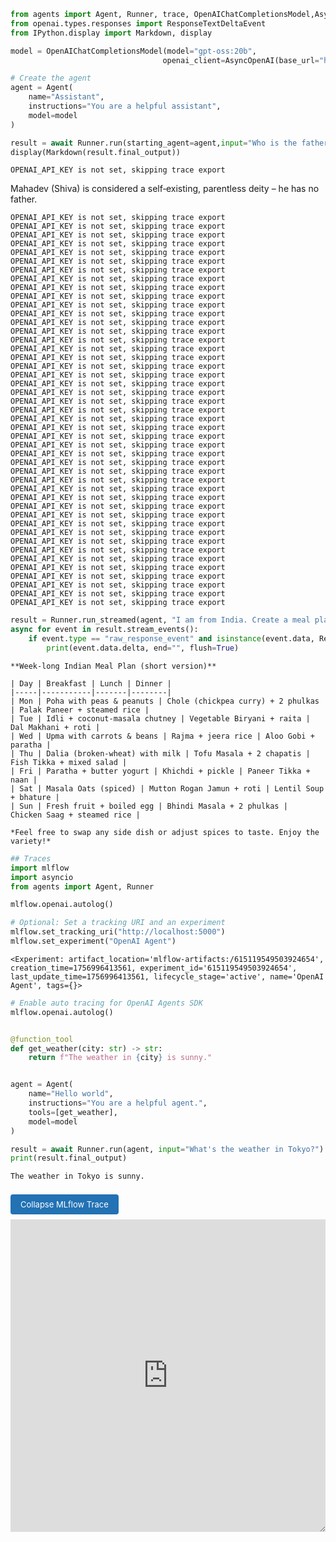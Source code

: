 

``` python
from agents import Agent, Runner, trace, OpenAIChatCompletionsModel,AsyncOpenAI, function_tool
from openai.types.responses import ResponseTextDeltaEvent
from IPython.display import Markdown, display
```

<!-- WARNING: THIS FILE WAS AUTOGENERATED! DO NOT EDIT! -->

``` python
model = OpenAIChatCompletionsModel(model="gpt-oss:20b",
                                  openai_client=AsyncOpenAI(base_url="http://localhost:11434/v1",api_key="ollama"))
```

``` python
# Create the agent
agent = Agent(
    name="Assistant",
    instructions="You are a helpful assistant",
    model=model
)
```

``` python
result = await Runner.run(starting_agent=agent,input="Who is the father of Mahadev? Answer in short.")
display(Markdown(result.final_output))
```

    OPENAI_API_KEY is not set, skipping trace export

Mahadev (Shiva) is considered a self‑existing, parentless deity – he has
no father.

    OPENAI_API_KEY is not set, skipping trace export
    OPENAI_API_KEY is not set, skipping trace export
    OPENAI_API_KEY is not set, skipping trace export
    OPENAI_API_KEY is not set, skipping trace export
    OPENAI_API_KEY is not set, skipping trace export
    OPENAI_API_KEY is not set, skipping trace export
    OPENAI_API_KEY is not set, skipping trace export
    OPENAI_API_KEY is not set, skipping trace export
    OPENAI_API_KEY is not set, skipping trace export
    OPENAI_API_KEY is not set, skipping trace export
    OPENAI_API_KEY is not set, skipping trace export
    OPENAI_API_KEY is not set, skipping trace export
    OPENAI_API_KEY is not set, skipping trace export
    OPENAI_API_KEY is not set, skipping trace export
    OPENAI_API_KEY is not set, skipping trace export
    OPENAI_API_KEY is not set, skipping trace export
    OPENAI_API_KEY is not set, skipping trace export
    OPENAI_API_KEY is not set, skipping trace export
    OPENAI_API_KEY is not set, skipping trace export
    OPENAI_API_KEY is not set, skipping trace export
    OPENAI_API_KEY is not set, skipping trace export
    OPENAI_API_KEY is not set, skipping trace export
    OPENAI_API_KEY is not set, skipping trace export
    OPENAI_API_KEY is not set, skipping trace export
    OPENAI_API_KEY is not set, skipping trace export
    OPENAI_API_KEY is not set, skipping trace export
    OPENAI_API_KEY is not set, skipping trace export
    OPENAI_API_KEY is not set, skipping trace export
    OPENAI_API_KEY is not set, skipping trace export
    OPENAI_API_KEY is not set, skipping trace export
    OPENAI_API_KEY is not set, skipping trace export
    OPENAI_API_KEY is not set, skipping trace export
    OPENAI_API_KEY is not set, skipping trace export
    OPENAI_API_KEY is not set, skipping trace export
    OPENAI_API_KEY is not set, skipping trace export
    OPENAI_API_KEY is not set, skipping trace export
    OPENAI_API_KEY is not set, skipping trace export
    OPENAI_API_KEY is not set, skipping trace export
    OPENAI_API_KEY is not set, skipping trace export
    OPENAI_API_KEY is not set, skipping trace export
    OPENAI_API_KEY is not set, skipping trace export
    OPENAI_API_KEY is not set, skipping trace export
    OPENAI_API_KEY is not set, skipping trace export
    OPENAI_API_KEY is not set, skipping trace export
    OPENAI_API_KEY is not set, skipping trace export

``` python
result = Runner.run_streamed(agent, "I am from India. Create a meal plan for a week. Answer in short.")
async for event in result.stream_events():
    if event.type == "raw_response_event" and isinstance(event.data, ResponseTextDeltaEvent):
        print(event.data.delta, end="", flush=True)
```

    **Week‑long Indian Meal Plan (short version)**  

    | Day | Breakfast | Lunch | Dinner |
    |-----|-----------|-------|--------|
    | Mon | Poha with peas & peanuts | Chole (chickpea curry) + 2 phulkas | Palak Paneer + steamed rice |
    | Tue | Idli + coconut‑masala chutney | Vegetable Biryani + raita | Dal Makhani + roti |
    | Wed | Upma with carrots & beans | Rajma + jeera rice | Aloo Gobi + paratha |
    | Thu | Dalia (broken‑wheat) with milk | Tofu Masala + 2 chapatis | Fish Tikka + mixed salad |
    | Fri | Paratha + butter yogurt | Khichdi + pickle | Paneer Tikka + naan |
    | Sat | Masala Oats (spiced) | Mutton Rogan Jamun + roti | Lentil Soup + bhature |
    | Sun | Fresh fruit + boiled egg | Bhindi Masala + 2 phulkas | Chicken Saag + steamed rice |

    *Feel free to swap any side dish or adjust spices to taste. Enjoy the variety!*

``` python
## Traces
import mlflow
import asyncio
from agents import Agent, Runner

mlflow.openai.autolog()

# Optional: Set a tracking URI and an experiment
mlflow.set_tracking_uri("http://localhost:5000")
mlflow.set_experiment("OpenAI Agent")
```

    <Experiment: artifact_location='mlflow-artifacts:/615119549503924654', creation_time=1756996413561, experiment_id='615119549503924654', last_update_time=1756996413561, lifecycle_stage='active', name='OpenAI Agent', tags={}>

``` python
# Enable auto tracing for OpenAI Agents SDK
mlflow.openai.autolog()


@function_tool
def get_weather(city: str) -> str:
    return f"The weather in {city} is sunny."


agent = Agent(
    name="Hello world",
    instructions="You are a helpful agent.",
    tools=[get_weather],
    model=model
)

result = await Runner.run(agent, input="What's the weather in Tokyo?")
print(result.final_output)
```

    The weather in Tokyo is sunny.

<div>
  <style scoped>
  button {
    border: none;
    border-radius: 4px;
    background-color: rgb(34, 114, 180);
    font-family: -apple-system, "system-ui", "Segoe UI", Roboto, "Helvetica Neue", Arial;
    font-size: 13px;
    color: white;
    margin-top: 8px;
    margin-bottom: 8px;
    padding: 8px 16px;
    cursor: pointer;
  }
  button:hover {
    background-color: rgb(66, 153, 224);
  }
  </style>
  <button
    onclick="
        const display = this.nextElementSibling.style.display;
        const isCollapsed = display === 'none';
        this.nextElementSibling.style.display = isCollapsed ? null : 'none';
&#10;        const verb = isCollapsed ? 'Collapse' : 'Expand';
        this.innerText = `${verb} MLflow Trace`;
    "
  >Collapse MLflow Trace</button>
  <iframe
    id="trace-renderer"
    style="width: 100%; height: 500px; border: none; resize: vertical;"
    src="http://localhost:5000/static-files/lib/notebook-trace-renderer/index.html?trace_id=tr-08f6a7426f866f388ab068a3bc31f070&amp;experiment_id=615119549503924654&amp;version=3.3.2"
  />
</div>

``` python
# === 🧠 AGENT: Emoji Generator ===
emoji_agent = Agent(
    name="emoji_agent",
    instructions=(
        "You're an emoji artist. You turn summarized news into expressive emoji + text sequences. "
        "Be creative, thematic, and intuitive — like visual headlines that combine words and emojis for clarity and impact. "
        "Use emojis to replace or enhance key nouns, verbs, places, or themes. Always return a short sentence or phrase with integrated emojis."
    ),
    model=model
)

emoji_tool = emoji_agent.as_tool(
    tool_name="emoji_generator",
    tool_description="Generates creative emoji + text representations from short summarized news text."
)

# === ✏️ AGENT: Summarizer ===
summarizer = Agent(
    name="summarizer",
    instructions=(
        "You're a news summarizer. Your job is to shorten long news into crisp sentences. "
        "Avoid emojis — keep it simple, and informative."
    ),
    model=model
)

summarizer_tool = summarizer.as_tool(
    tool_name="text_summarizer",
    tool_description="Summarizes long text into short, emoji-ready summaries."
)

# === 🎬 AGENT: Orchestrator ===
emoji_headline_generator = Agent(
    name="emoji_headlines",
    instructions=(
        "You're an assistant that turns full news stories into emoji-enhanced headlines. "
        "Use the available tools: first summarize with the summarizer, then generate a headline with emojis using the emoji generator. "
        "Do not generate emojis directly — always use the tools. Final output should be a compact sentence combining emojis and text where suitable."
    ),
    tools=[summarizer_tool, emoji_tool],
    model=model
)

# === 🧪 TEST DATA ===
news_sample = """
OpenAI has announced that ChatGPT’s Projects feature is now available to Free users, expanding access beyond paid tiers. The update also includes larger file uploads, more customisation options, and new memory controls. According to OpenAI, Free users can now upload up to five files per project, while Plus subscribers can upload 25 and Pro, Business, and Enterprise customers up to 40.  Users will also be able to select colours and icons for projects, as well as manage memory on a project-only basis. The rollout is live on web and Android, with iOS support expected in the coming days. In a separate development, OpenAI confirmed that the team behind Alex, an AI-powered coding assistant for Xcode, has joined its Codex team. Daniel Edrisian, co-founder of Alex, said in a pos
"""

# === 🚀 RUN WORKFLOW ===
emoji_response = await Runner.run(emoji_headline_generator, news_sample)
emoji_output = emoji_response.final_output

# === 📤 DISPLAY ===
print("🗞️  Original News:")
print(news_sample)
print("\n✨ Emoji Headline:")
display(Markdown(emoji_output))
```

    🗞️  Original News:

    OpenAI has announced that ChatGPT’s Projects feature is now available to Free users, expanding access beyond paid tiers. The update also includes larger file uploads, more customisation options, and new memory controls. According to OpenAI, Free users can now upload up to five files per project, while Plus subscribers can upload 25 and Pro, Business, and Enterprise customers up to 40.  Users will also be able to select colours and icons for projects, as well as manage memory on a project-only basis. The rollout is live on web and Android, with iOS support expected in the coming days. In a separate development, OpenAI confirmed that the team behind Alex, an AI-powered coding assistant for Xcode, has joined its Codex team. Daniel Edrisian, co-founder of Alex, said in a pos


    ✨ Emoji Headline:

OpenAI frees Projects: 📁 uploads ↑ (5 → 25 → 40), 🎨 icons, 💾
per‑project memory. Live on 🖥️+📱, iOS next. Xcode AI Alex joins the
Codex team 🤝🧠

<div>
  <style scoped>
  button {
    border: none;
    border-radius: 4px;
    background-color: rgb(34, 114, 180);
    font-family: -apple-system, "system-ui", "Segoe UI", Roboto, "Helvetica Neue", Arial;
    font-size: 13px;
    color: white;
    margin-top: 8px;
    margin-bottom: 8px;
    padding: 8px 16px;
    cursor: pointer;
  }
  button:hover {
    background-color: rgb(66, 153, 224);
  }
  </style>
  <button
    onclick="
        const display = this.nextElementSibling.style.display;
        const isCollapsed = display === 'none';
        this.nextElementSibling.style.display = isCollapsed ? null : 'none';
&#10;        const verb = isCollapsed ? 'Collapse' : 'Expand';
        this.innerText = `${verb} MLflow Trace`;
    "
  >Collapse MLflow Trace</button>
  <iframe
    id="trace-renderer"
    style="width: 100%; height: 500px; border: none; resize: vertical;"
    src="http://localhost:5000/static-files/lib/notebook-trace-renderer/index.html?trace_id=tr-da212cbbfee56a04b4924933140dc01a&amp;experiment_id=615119549503924654&amp;version=3.3.2"
  />
</div>

``` python
# Define a simple multi-agent workflow
hindi_agent = Agent(
    name="Hindi agent",
    instructions="You only speak Hindi.",
    model=model
)

english_agent = Agent(
    name="English agent",
    instructions="You only speak English",
    model=model
)

triage_agent = Agent(
    name="Triage agent",
    instructions="Handoff to the appropriate agent based on the language of the request.",
    handoffs=[hindi_agent, english_agent],
    model=model
)


result = await Runner.run(triage_agent, input="एआई एजेंटों के बड़े में तुम क्या जानते हो?")
display(Markdown(result.final_output))
```

एआई एजेंटों के बड़े मॉडल (जैसे GPT‑4, Claude, Gemini आदि) के बारे में मैं मुख्यतः ये बता
सकता हूँ:

1.  **आर्किटेक्चर और आकार**
    - अधिकांश बड़े एआई मॉडल ट्रांसफॉर्मर‑आधारित होते हैं।  
    - पैरामीटर की संख्या अरबों (10‑100 B) से लेकर खरबों (1 T या उससे अधिक) तक हो
      सकती है।  
    - यह बड़ा आकार उन्हें जटिल पैटर्न, सहसंबंध व संदर्भ समझने में सक्षम बनाता है।
2.  **प्रशिक्षण डेटा**
    - बड़े पैमाने पर इंटरनेट से लिए गए टेक्स्ट, PDFs, वेबसाइट्स, सोशल मीडिया, कोड
      रिपॉज़िटरी आदि पर प्रशिक्षित।  
    - डेटा में 2021‑2023 की ताज़ा जानकारी, तथा उससे परे की भविष्यवाणी के लिए
      पूर्वानुमान आधारित मॉडलिंग का उपयोग भी होता है।
3.  **क्षमताएँ**
    - बहुभाषी संवाद और अनुवाद।  
    - सार‑संक्षेप, रचनात्मक लेखन, कोड जनरेशन, डेटा विश्लेषण।  
    - कुछ मॉडलों में “फ़ाइन‑ट्यूनिंग” या “री‑फाइन‑ट्यूनिंग” के द्वारा विशिष्ट टास्क, जैसे
      इमेज‑टू‑टेक्स्ट या टेबल पढ़ना, में दक्षता बढ़ाई जा सकती है।  
    - प्रॉम्प्ट इंजीनियरिंग के माध्यम से कार्य को “डायलॉग बॉक्स” से परे परिष्कृत किया
      जा सकता है।
4.  **सीमाएँ**
    - **तथ्यात्मकता**: मॉडल को “ज्ञान” से अधिक “पैटर्न” सीखता है, अतः झूठी या
      काल्पनिक जानकारी देने की सम्भावना रहती है।  
    - **पूर्वाग्रह**: प्रशिक्षण डेटा में मौजूद लैंगिक, सांस्कृतिक, वंशीय पूर्वाग्रह भी
      मॉडल में प्रकट हो सकते हैं।  
    - **स्रोत अनिश्चितता**: किसी तथ्य का स्रोत (कहाँ से सीखा) मॉडल स्वयं नहीं
      बताता, इसलिए सत्यापन हमेशा ज़रूरी है।  
    - **संसाधन**: बड़े मॉडल का प्रशिक्षण व inference दोनों ही भारी कम्प्यूटिंग व
      ऊर्जा की माँग करते हैं, जिससे पर्यावरणीय चिंता भी उठती है।
5.  **उपयोग के क्षेत्र**
    - ग्राहक सहायता चैटबॉट, लेखन सहायक, कोड‑राइटिंग टूल, शोध सहायता, शिक्षा,
      हेल्थ‑केयर सलाह, सिमुलेशन‑आधारित प्रशिक्षण, रचनात्मक कला।  
    - कंपनियाँ अक्सर इसे अपने उत्पादों में embed करती हैं, जैसे Gmail के compose सुझाव,
      या GitHub Copilot।
6.  **सुरक्षा और नैतिकता**
    - OpenAI और अन्य संगठनों ने “उपयोग नीति”, “सुरक्षा ट्यूनिंग” व
      “प्रॉम्प्ट‑ब्लॉकिंग” जैसी तकनीकें अपनाई हैं।  
    - मॉडल को संवेदनशील डेटा पर फाइन‑ट्यूनिंग में डेटा गोपनीयता तथा HIPAA, GDPR
      जैसी नियमों का पालन करना आवश्यक है।
7.  **भविष्य की दिशा**
    - **मॉडेल फ्यूज़न**: GPT‑जैसे टेक्स्ट मॉडल से इमेज, ऑडियो, वीडियो को एकीकृत करके
      मल्टी‑मॉडल अनुभव।  
    - **फ़ेडरेटेड लर्निंग**: डेटा को केंद्रीकृत न करके उपयोगकर्ता के डिवाइस पर ही मॉडल
      सिखाने का प्रयास।  
    - **सुपर‑कम्पैटिबिलिटी**: बड़े एआई को कम‑पावर हार्डवेयर (जैसे मोबाइल, एज
      डिवाइस) पर चलाने के लिए नॉलेज डिस्टिलेशन व pruning।  
    - **इंटेलिजेंट एजेंट**: अपने कार्य‑प्रवाह में स्वचालित निर्णय लेने के लिए योजनाकार,
      योजना‑निर्माता, व री‑लर्निंग लूप शामिल।

सारांश में, बड़े एआई एजेंट्स बहुक्षेत्रीय ज्ञान‑संचालकों के रूप में उभर रहे हैं, परंतु इनके उपयोग
में सटीकता, पूर्वाग्रह, गोपनीयता और पर्यावरणीय पहलुओं पर सतर्कता अवश्य रखनी चाहिए।

<div>
  <style scoped>
  button {
    border: none;
    border-radius: 4px;
    background-color: rgb(34, 114, 180);
    font-family: -apple-system, "system-ui", "Segoe UI", Roboto, "Helvetica Neue", Arial;
    font-size: 13px;
    color: white;
    margin-top: 8px;
    margin-bottom: 8px;
    padding: 8px 16px;
    cursor: pointer;
  }
  button:hover {
    background-color: rgb(66, 153, 224);
  }
  </style>
  <button
    onclick="
        const display = this.nextElementSibling.style.display;
        const isCollapsed = display === 'none';
        this.nextElementSibling.style.display = isCollapsed ? null : 'none';
&#10;        const verb = isCollapsed ? 'Collapse' : 'Expand';
        this.innerText = `${verb} MLflow Trace`;
    "
  >Collapse MLflow Trace</button>
  <iframe
    id="trace-renderer"
    style="width: 100%; height: 500px; border: none; resize: vertical;"
    src="http://localhost:5000/static-files/lib/notebook-trace-renderer/index.html?trace_id=tr-8688f44eff649ec5b4fefd5a8b7c7c4c&amp;experiment_id=615119549503924654&amp;version=3.3.2"
  />
</div>

``` python
# === 📝 User prompt ===
prompt = "Who is the prime minister of Pakistan?"

# === 📦 Input Guardrail Pydantic Model ===
class PersonalIdentifier(BaseModel):
    is_personal_info_in_message: bool
    name: str = ""  # Use str to match agent instructions

# === 🛡️ Agent to detect PII in user prompt ===
input_guardrail_agent = Agent(
    name="PID Checker",
    instructions=(
        "Analyze the input message for personal identity information (PII) such as names, phone numbers, or addresses. "
        "Return a JSON object with 'is_personal_info_in_message' set to true if PII is found, false otherwise. "
        "If a name is detected, set 'name' to the full name (e.g., 'John Smith'); otherwise, set it to an empty string. "
        "Ensure the response is valid JSON in this exact format:\n"
        "```json\n"
        "{\n  \"is_personal_info_in_message\": true,\n  \"name\": \"John Smith\"\n}\n"
        "```\n"
        "or\n"
        "```json\n"
        "{\n  \"is_personal_info_in_message\": false,\n  \"name\": \"\"\n}\n"
        "```\n"
        "Examples:\n"
        "- Input: 'Can you tell me about John Smith?' → Output: {\"is_personal_info_in_message\": true, \"name\": \"John Smith\"}\n"
        "- Input: 'What is the capital of France?' → Output: {\"is_personal_info_in_message\": false, \"name\": \"\"}\n"
        "Return only the JSON object, nothing else."
    ),
    output_type=PersonalIdentifier,
    model=model
)

# === 🛡️ Input Guardrail function ===
@input_guardrail
async def guardrail_against_pid(ctx, agent, message):
    try:
        result = await Runner.run(input_guardrail_agent, message, context=ctx.context, max_turns=5)
        found_pid = result.final_output
        if found_pid:
            print(f"Input Guardrail Result: {found_pid}")
            print(f"Detected Name: {found_pid.name}")
        else:
            print("Input Guardrail Result: None (no valid output)")
        return GuardrailFunctionOutput(
            output_info={"found_name": found_pid.name if found_pid else "", "raw_output": result.raw_output if result else None},
            tripwire_triggered=found_pid.is_personal_info_in_message if found_pid else False
        )
    except Exception as e:
        print(f"Error in input guardrail: {e}")
        return GuardrailFunctionOutput(
            output_info={"found_name": "", "error": str(e)},
            tripwire_triggered=False
        )

# === 📦 Output Guardrail Pydantic Model ===
class ToxicityOutput(BaseModel):
    is_toxic: bool
    toxic_words: List[str] = []

# === 🧠 Agent to detect toxic output using LLM ===
toxicity_checker_agent = Agent(
    name="Toxicity Checker",
    instructions=(
        "Analyze the assistant's message for toxic, offensive, or inappropriate language. "
        "Return a JSON object with 'is_toxic' set to true if toxic content is found, false otherwise. "
        "List any toxic words in 'toxic_words' as an array; use an empty array if none are found. "
        "Ensure the response is valid JSON in this format:\n"
        "```json\n"
        "{\n  \"is_toxic\": true,\n  \"toxic_words\": [\"word1\", \"word2\"]\n}\n"
        "```\n"
        "or\n"
        "```json\n"
        "{\n  \"is_toxic\": false,\n  \"toxic_words\": []\n}\n"
        "```\n"
        "Return only the JSON object."
    ),
    output_type=ToxicityOutput,
    model=model
)

# === 🛡️ Output Guardrail function ===
@output_guardrail
async def guardrail_against_toxic_output(ctx, agent, response):
    try:
        result = await Runner.run(toxicity_checker_agent, response, context=ctx.context)
        toxicity_info = result.final_output
        return GuardrailFunctionOutput(
            output_info={"toxicity": toxicity_info, "raw_output": result.raw_output if result else None},
            tripwire_triggered=toxicity_info.is_toxic if toxicity_info else False
        )
    except Exception as e:
        print(f"Error in output guardrail: {e}")
        return GuardrailFunctionOutput(
            output_info={"toxicity": None, "error": str(e)},
            tripwire_triggered=False
        )

# === 💬 Q&A Agent ===
qa_agent = Agent(
    name="Q&A",
    instructions="You're a helpful and respectful assistant. Answer user questions accurately and professionally.",
    model=model,
    input_guardrails=[guardrail_against_pid],
    output_guardrails=[guardrail_against_toxic_output],
)

# === 🏃‍♂️ Run the agent with guardrails ===

try:
    result = await Runner.run(qa_agent, prompt)
    # === 📤 Display ===
    print("📝 User Prompt:")
    print(prompt)
    print("\n✅ Final Output:")
    print(result.final_output)
    print("\n🛡️ Input Guardrail Info:")
    print(result.guardrail_input_output_info)
    print("\n🛡️ Output Guardrail Info:")
    print(result.guardrail_output_output_info)
except Exception as e:
    print(f"Error running agent: {e}")
```

    Error in input guardrail: Max turns (5) exceeded
    Error in output guardrail: Max turns (10) exceeded
    📝 User Prompt:
    Who is the prime minister of Pakistan?

    ✅ Final Output:
    **Prime Minister of Pakistan (as of April 2025)**

    - **Shehbaz Sharif**  
      • In office since 13 August 2022 after the PML‑N coalition secured the majority.  
      • He survived the 2023 no‑confidence motion and remained in the post through the rest of the parliamentary term.

    > *Note:* Pakistan’s parliamentary terms are five years, and any upcoming general election (currently scheduled for early to mid‑2025) could change the holder of the office. Always check a reliable, up‑to‑date source for the most current information.

    🛡️ Input Guardrail Info:
    Error running agent: 'RunResult' object has no attribute 'guardrail_input_output_info'

<div>
  <style scoped>
  button {
    border: none;
    border-radius: 4px;
    background-color: rgb(34, 114, 180);
    font-family: -apple-system, "system-ui", "Segoe UI", Roboto, "Helvetica Neue", Arial;
    font-size: 13px;
    color: white;
    margin-top: 8px;
    margin-bottom: 8px;
    padding: 8px 16px;
    cursor: pointer;
  }
  button:hover {
    background-color: rgb(66, 153, 224);
  }
  </style>
  <button
    onclick="
        const display = this.nextElementSibling.style.display;
        const isCollapsed = display === 'none';
        this.nextElementSibling.style.display = isCollapsed ? null : 'none';
&#10;        const verb = isCollapsed ? 'Collapse' : 'Expand';
        this.innerText = `${verb} MLflow Trace`;
    "
  >Collapse MLflow Trace</button>
  <iframe
    id="trace-renderer"
    style="width: 100%; height: 500px; border: none; resize: vertical;"
    src="http://localhost:5000/static-files/lib/notebook-trace-renderer/index.html?trace_id=tr-bbff6626d2cbae6a5718cc961b245caf&amp;experiment_id=615119549503924654&amp;version=3.3.2"
  />
</div>
